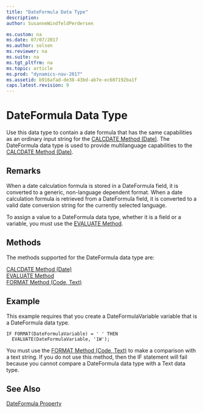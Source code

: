 ```yaml
---
title: "DateFormula Data Type"
description: 
author: SusanneWindfeldPerdersen

ms.custom: na
ms.date: 07/07/2017
ms.author: solsen
ms.reviewer: na
ms.suite: na
ms.tgt_pltfrm: na
ms.topic: article
ms.prod: "dynamics-nav-2017"
ms.assetid: b916afad-de38-43bd-ab7e-ec607192ba1f
caps.latest.revision: 9
---
```

# DateFormula Data Type
Use this data type to contain a date formula that has the same capabilities as an ordinary input string for the [CALCDATE Method (Date)](../methods/devenv-calcdate-method-date.md). The DateFormula data type is used to provide multilanguage capabilities to the [CALCDATE Method (Date)](../methods/devenv-calcdate-method-date.md).  

## Remarks  
 When a date calculation formula is stored in a DateFormula field, it is converted to a generic, non-language dependent format. When a date calculation formula is retrieved from a DateFormula field, it is converted to a valid date conversion string for the currently selected language.  

 To assign a value to a DateFormula data type, whether it is a field or a variable, you must use the [EVALUATE Method](../methods/devenv-evaluate-method.md).  

## Methods
The methods supported for the DateFormula data type are:

[CALCDATE Method (Date)](../methods/devenv-calcdate-method-date.md)  
[EVALUATE Method](../methods/devenv-evaluate-method.md)  
[FORMAT Method (Code, Text)](../methods/devenv-format-method-code-text.md)  

## Example  
 This example requires that you create a DateFormulaVariable variable that is a DateFormula data type.  

```  
IF FORMAT(DateFormulaVariable) = ' ' THEN  
  EVALUATE(DateFormulaVariable, '1W');  
```  

 You must use the [FORMAT Method (Code, Text)](../methods/devenv-format-method-code-text.md) to make a comparison with a text string. If you do not use this method, then the IF statement will fail because you cannot compare a DateFormula data type with a Text data type.  

## See Also  
 <!-- [Developing Multilanguage-Enabled Applications](Developing-Multilanguage-Enabled-Applications.md)  -->
 [DateFormula Property](../properties/devenv-dateformula-property.md)
